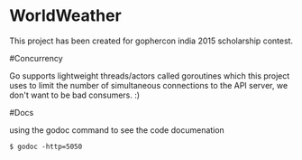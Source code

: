 WorldWeather
============

This project has been created for gophercon india 2015 scholarship contest.


#Concurrency

Go supports lightweight threads/actors called goroutines which this project uses to limit the number of simultaneous
connections to the API server, we don't want to be bad consumers. :)


#Docs

using the godoc command to see the code documenation

    $ godoc -http=5050
